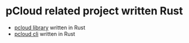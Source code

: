 # pCloud related project written Rust

- [pcloud library](./lib) written in Rust
- [pcloud cli](./cli) written in Rust
